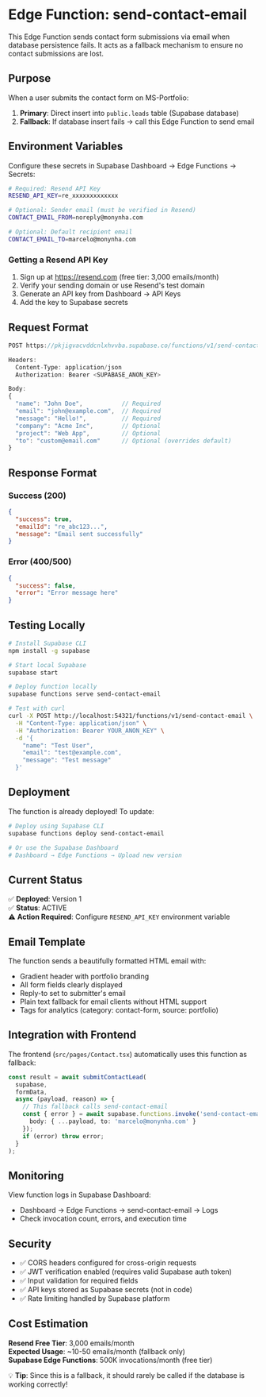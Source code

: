 # Edge Function: send-contact-email

This Edge Function sends contact form submissions via email when database persistence fails. It acts as a fallback mechanism to ensure no contact submissions are lost.

## Purpose

When a user submits the contact form on MS-Portfolio:

1. **Primary**: Direct insert into `public.leads` table (Supabase database)
2. **Fallback**: If database insert fails → call this Edge Function to send email

## Environment Variables

Configure these secrets in Supabase Dashboard → Edge Functions → Secrets:

```bash
# Required: Resend API Key
RESEND_API_KEY=re_xxxxxxxxxxxxx

# Optional: Sender email (must be verified in Resend)
CONTACT_EMAIL_FROM=noreply@monynha.com

# Optional: Default recipient email
CONTACT_EMAIL_TO=marcelo@monynha.com
```

### Getting a Resend API Key

1. Sign up at <https://resend.com> (free tier: 3,000 emails/month)
2. Verify your sending domain or use Resend's test domain
3. Generate an API key from Dashboard → API Keys
4. Add the key to Supabase secrets

## Request Format

```typescript
POST https://pkjigvacvddcnlxhvvba.supabase.co/functions/v1/send-contact-email

Headers:
  Content-Type: application/json
  Authorization: Bearer <SUPABASE_ANON_KEY>

Body:
{
  "name": "John Doe",           // Required
  "email": "john@example.com",  // Required
  "message": "Hello!",          // Required
  "company": "Acme Inc",        // Optional
  "project": "Web App",         // Optional
  "to": "custom@email.com"      // Optional (overrides default)
}
```

## Response Format

### Success (200)

```json
{
  "success": true,
  "emailId": "re_abc123...",
  "message": "Email sent successfully"
}
```

### Error (400/500)

```json
{
  "success": false,
  "error": "Error message here"
}
```

## Testing Locally

```bash
# Install Supabase CLI
npm install -g supabase

# Start local Supabase
supabase start

# Deploy function locally
supabase functions serve send-contact-email

# Test with curl
curl -X POST http://localhost:54321/functions/v1/send-contact-email \
  -H "Content-Type: application/json" \
  -H "Authorization: Bearer YOUR_ANON_KEY" \
  -d '{
    "name": "Test User",
    "email": "test@example.com",
    "message": "Test message"
  }'
```

## Deployment

The function is already deployed! To update:

```bash
# Deploy using Supabase CLI
supabase functions deploy send-contact-email

# Or use the Supabase Dashboard
# Dashboard → Edge Functions → Upload new version
```

## Current Status

✅ **Deployed**: Version 1  
✅ **Status**: ACTIVE  
⚠️ **Action Required**: Configure `RESEND_API_KEY` environment variable

## Email Template

The function sends a beautifully formatted HTML email with:

- Gradient header with portfolio branding
- All form fields clearly displayed
- Reply-to set to submitter's email
- Plain text fallback for email clients without HTML support
- Tags for analytics (category: contact-form, source: portfolio)

## Integration with Frontend

The frontend (`src/pages/Contact.tsx`) automatically uses this function as fallback:

```typescript
const result = await submitContactLead(
  supabase,
  formData,
  async (payload, reason) => {
    // This fallback calls send-contact-email
    const { error } = await supabase.functions.invoke('send-contact-email', {
      body: { ...payload, to: 'marcelo@monynha.com' }
    });
    if (error) throw error;
  }
);
```

## Monitoring

View function logs in Supabase Dashboard:

- Dashboard → Edge Functions → send-contact-email → Logs
- Check invocation count, errors, and execution time

## Security

- ✅ CORS headers configured for cross-origin requests
- ✅ JWT verification enabled (requires valid Supabase auth token)
- ✅ Input validation for required fields
- ✅ API keys stored as Supabase secrets (not in code)
- ✅ Rate limiting handled by Supabase platform

## Cost Estimation

**Resend Free Tier**: 3,000 emails/month  
**Expected Usage**: ~10-50 emails/month (fallback only)  
**Supabase Edge Functions**: 500K invocations/month (free tier)

💡 **Tip**: Since this is a fallback, it should rarely be called if the database is working correctly!

